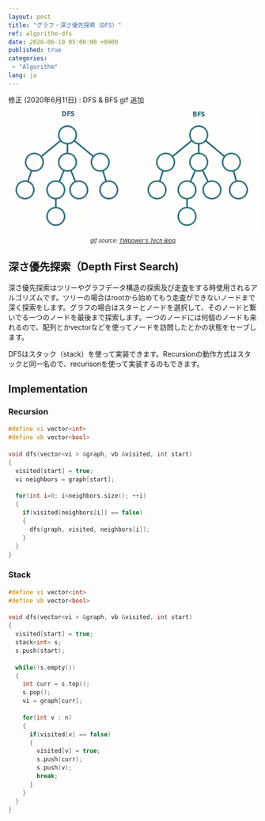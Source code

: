 ```yaml
---
layout: post
title: "グラフ・深さ優先探索（DFS）"
ref: algorithm-dfs
date: 2020-06-10 05:00:00 +0900
published: true
categories:
 - "Algorithm"
lang: ja
---
```


<div class="updated">
修正 (2020年6月11日) : DFS & BFS gif 追加
</div>

<center>
<img src="/assets/images/algorithm/graph/dfsbfs.gif"> <br>
<span style="font-size:11px"><i>gif source: <a href="https://twpower.github.io/73-how-to-implement-dfs-and-bfs-in-cpp">TWpower's Tech Blog</a></i></span>
</center>

<div class="divider"></div>

## 深さ優先探索（Depth First Search)
 
深さ優先探索はツリーやグラフデータ構造の探索及び走査をする時使用されるアルゴリズムです。ツリーの場合はrootから始めてもう走査ができないノードまで深く探索をします。グラフの場合はスターとノードを選択して、そのノードと繋いでる一つのノードを最後まで探索します。一つのノードには何個のノードも来れるので、配列とかvectorなどを使ってノードを訪問したとかの状態をセーブします。

DFSはスタック（stack）を使って実装できます。Recursionの動作方式はスタックと同一名ので、recurisonを使って実装するのもできます。

<div class="divider"></div>

## Implementation

### Recursion 
```cpp
#define vi vector<int>
#define vb vector<bool>

void dfs(vector<vi > &graph, vb &visited, int start) 
{
  visited[start] = true;
  vi neighbors = graph[start];

  for(int i=0; i<neighbors.size(); ++i) 
  {
    if(visited[neighbors[i]] == false) 
    {
      dfs(graph, visited, neighbors[i]);
    }
  }
}
```

### Stack
```cpp
#define vi vector<int>
#define vb vector<bool>

void dfs(vector<vi > &graph, vb &visited, int start) 
{
  visited[start] = true;
  stack<int> s;
  s.push(start);

  while(!s.empty()) 
  {
    int curr = s.top();
    s.pop();
    vi = graph[curr];

    for(int v : n) 
    {
      if(visited[v] == false) 
      {
        visited[v] = true;
        s.push(curr);
        s.push(v);
        break;
      }
    }
  }
}
```


